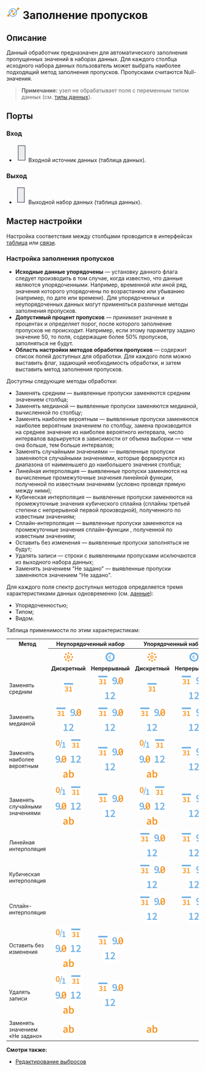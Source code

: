 # ![ ](../../images/icons/components/plausible_default.svg) Заполнение пропусков

## Описание

Данный обработчик предназначен для автоматического заполнения пропущенных значений в наборах данных.
Для каждого столбца исходного набора данных пользователь может выбрать наиболее подходящий метод заполнения пропусков. Пропусками считаются Null-значения.

> **Примечание:** узел не обрабатывает поля с переменным типом данных (см. [типы данных](../../data/datatype.md)).

## Порты

### Вход

* ![ ](../../images/icons/app/node/ports/inputs/table_inactive.svg) Входной источник данных (таблица данных).

### Выход

* ![ ](../../images/icons/app/node/ports/outputs/table_inactive.svg) Выходной набор данных (таблица данных).

## Мастер настройки

Настройка соответствия между столбцами проводится в интерфейсах [таблица](../../scenario/ports/interface-table.md) или [связи](../../scenario/ports/interface-relations.md).

### Настройка заполнения пропусков

* **Исходные данные упорядочены** — установку данного флага следует производить в том случае, когда известно, что данные являются упорядоченными. Например, временной или иной ряд, значения которого упорядочены по возрастанию или убыванию (например, по дате или времени). Для упорядоченных и неупорядоченных данных могут применяться различные методы заполнения пропусков.
* **Допустимый процент пропусков** — принимает значение в процентах и определяет порог, после которого заполнение пропусков не происходит. Например, если этому параметру задано значение 50, то поля, содержащие более 50% пропусков, заполняться не будут.
* **Область настройки методов обработки пропусков** — содержит список полей доступных для обработки. Для каждого поля можно выставить флаг, задающий необходимость обработки, и затем выставить метод заполнения пропусков.

Доступны следующие методы обработки:

* Заменять средним — выявленные пропуски заменяются средним значением столбца;
* Заменять медианой — выявленные пропуски заменяются медианой, вычисленной по столбцу;
* Заменять наиболее вероятным — выявленные пропуски заменяются наиболее вероятным значением по столбцу, замена производится на среднее значение из наиболее вероятного интервала, число интервалов варьируется в зависимости от объема выборки — чем она больше, тем больше интервалов;
* Заменять случайными значениями — выявленные пропуски заменяются случайными значениями, которые формируются из диапазона от наименьшего до наибольшего значения столбца;
* Линейная интерполяция — выявленные пропуски заменяются на вычисленные промежуточные значения линейной функции, полученной по известным значениям (условно проведя прямую между ними);
* Кубическая интерполяция — выявленные пропуски заменяются на промежуточные значения кубического сплайна (сплайны третьей степени с непрерывной первой производной), полученного по известным значениям;
* Сплайн-интерполяция — выявленные пропуски заменяются на промежуточные значения сплайн-функции , полученной по известным значениям;
* Оставить без изменения — выявленные пропуски заполняться не будут;
* Удалять записи — строки с выявленными пропусками исключаются из выходного набора данных;
* Заменять значением "Не задано" — выявленные пропуски заменяются значением "Не задано".

Для каждого поля спектр доступных методов определяется тремя характеристиками данных одновременно (см. [данные](../../data/README.md)):

* Упорядоченностью;
* Типом;
* Видом.

Таблица применимости по этим характеристикам:

<table>
<tr><th valign="top" align="center" rowspan="2">Метод</th><th align="center" colspan="2">Неупорядоченный набор</th><th align="center" colspan="2">Упорядоченный набор</th></tr>
<tr><th align="center"><img src="../../images/icons/data-types/discrete_default.svg"> Дискретный</th><th align="center"><img src="../../images/icons/data-types/continuous_default.svg"> Непрерывный</th><th align="center"><img src="../../images/icons/data-types/discrete_default.svg"> Дискретный</th><th align="center"><img src="../../images/icons/data-types/continuous_default.svg"> Непрерывный</th></tr>

<tr><td align="left">Заменять средним</td><td align="center"><img src="../../images/icons/data-types/datetime_default.svg"></td><td align="center"> <img src="../../images/icons/data-types/datetime_default.svg"> <img src="../../images/icons/data-types/float_default.svg"> <img src="../../images/icons/data-types/integer_default.svg"></td><td align="center"><img src="../../images/icons/data-types/datetime_default.svg"></td><td align="center"><img src="../../images/icons/data-types/datetime_default.svg"> <img src="../../images/icons/data-types/float_default.svg"> <img src="../../images/icons/data-types/integer_default.svg"></td></tr>

<tr><td align="left">Заменять медианой</td><td align="center"><img src="../../images/icons/data-types/datetime_default.svg"> <img src="../../images/icons/data-types/float_default.svg"> <img src="../../images/icons/data-types/integer_default.svg"></td><td align="center"><img src="../../images/icons/data-types/datetime_default.svg"> <img src="../../images/icons/data-types/float_default.svg"> <img src="../../images/icons/data-types/integer_default.svg"></td><td align="center"><img src="../../images/icons/data-types/datetime_default.svg"> <img src="../../images/icons/data-types/float_default.svg"> <img src="../../images/icons/data-types/integer_default.svg"></td><td align="center"><img src="../../images/icons/data-types/datetime_default.svg"> <img src="../../images/icons/data-types/float_default.svg"> <img src="../../images/icons/data-types/integer_default.svg"></td></tr>

<tr><td align="left">Заменять наиболее вероятным</td><td align="center"><img src="../../images/icons/data-types/boolean_default.svg"> <img src="../../images/icons/data-types/datetime_default.svg"> <img src="../../images/icons/data-types/float_default.svg"> <img src="../../images/icons/data-types/integer_default.svg"> <img src="../../images/icons/data-types/string_default.svg"></td><td align="center"><img src="../../images/icons/data-types/datetime_default.svg"> <img src="../../images/icons/data-types/float_default.svg"> <img src="../../images/icons/data-types/integer_default.svg"></td><td align="center"><img src="../../images/icons/data-types/boolean_default.svg"> <img src="../../images/icons/data-types/datetime_default.svg"> <img src="../../images/icons/data-types/float_default.svg"> <img src="../../images/icons/data-types/integer_default.svg"> <img src="../../images/icons/data-types/string_default.svg"></td><td align="center"><img src="../../images/icons/data-types/datetime_default.svg"> <img src="../../images/icons/data-types/float_default.svg"> <img src="../../images/icons/data-types/integer_default.svg"></td></tr>

<tr><td align="left">Заменять случайными значениями</td><td align="center"><img src="../../images/icons/data-types/boolean_default.svg"> <img src="../../images/icons/data-types/datetime_default.svg"> <img src="../../images/icons/data-types/float_default.svg"> <img src="../../images/icons/data-types/integer_default.svg"> <img src="../../images/icons/data-types/string_default.svg"></td><td align="center"><img src="../../images/icons/data-types/datetime_default.svg"> <img src="../../images/icons/data-types/float_default.svg"> <img src="../../images/icons/data-types/integer_default.svg"></td><td align="center"><img src="../../images/icons/data-types/boolean_default.svg"> <img src="../../images/icons/data-types/datetime_default.svg"> <img src="../../images/icons/data-types/float_default.svg"> <img src="../../images/icons/data-types/integer_default.svg"> <img src="../../images/icons/data-types/string_default.svg"></td><td align="center"><img src="../../images/icons/data-types/datetime_default.svg"> <img src="../../images/icons/data-types/float_default.svg"> <img src="../../images/icons/data-types/integer_default.svg"></td></tr>

<tr><td align="left">Линейная интерполяция</td><td></td><td></td><td align="center"><img src="../../images/icons/data-types/datetime_default.svg"> <img src="../../images/icons/data-types/float_default.svg"> <img src="../../images/icons/data-types/integer_default.svg"></td><td align="center"><img src="../../images/icons/data-types/datetime_default.svg"> <img src="../../images/icons/data-types/float_default.svg"> <img src="../../images/icons/data-types/integer_default.svg"></td></tr>

<tr><td align="left">Кубическая интерполяция</td><td></td><td></td><td align="center"><img src="../../images/icons/data-types/datetime_default.svg"> <img src="../../images/icons/data-types/float_default.svg"> <img src="../../images/icons/data-types/integer_default.svg"></td><td align="center"><img src="../../images/icons/data-types/datetime_default.svg"> <img src="../../images/icons/data-types/float_default.svg"> <img src="../../images/icons/data-types/integer_default.svg"></td></tr>

<tr><td align="left">Сплайн-интерполяция</td><td></td><td></td><td align="center"><img src="../../images/icons/data-types/datetime_default.svg"> <img src="../../images/icons/data-types/float_default.svg"> <img src="../../images/icons/data-types/integer_default.svg"></td><td align="center"><img src="../../images/icons/data-types/datetime_default.svg"> <img src="../../images/icons/data-types/float_default.svg"> <img src="../../images/icons/data-types/integer_default.svg"></td></tr>

<tr><td align="left">Оставить без изменения</td><td align="center"><img src="../../images/icons/data-types/boolean_default.svg"> <img src="../../images/icons/data-types/datetime_default.svg"> <img src="../../images/icons/data-types/float_default.svg"> <img src="../../images/icons/data-types/integer_default.svg"> <img src="../../images/icons/data-types/string_default.svg"></td><td align="center"><img src="../../images/icons/data-types/datetime_default.svg"> <img src="../../images/icons/data-types/float_default.svg"> <img src="../../images/icons/data-types/integer_default.svg"></td><td></td><td></td></tr>

<tr><td align="left">Удалять записи</td><td align="center"><img src="../../images/icons/data-types/boolean_default.svg"> <img src="../../images/icons/data-types/datetime_default.svg"> <img src="../../images/icons/data-types/float_default.svg"> <img src="../../images/icons/data-types/integer_default.svg"> <img src="../../images/icons/data-types/string_default.svg"></td><td align="center"><img src="../../images/icons/data-types/datetime_default.svg"> <img src="../../images/icons/data-types/float_default.svg"> <img src="../../images/icons/data-types/integer_default.svg"></td><td align="center"></td><td align="center"></td></tr>

<tr><td align="left">Заменять значением «Не задано»</td><td align="center"><img src="../../images/icons/data-types/string_default.svg"></td><td></td><td align="center"><img src="../../images/icons/data-types/string_default.svg"></td><td></td></tr>


</table>

**Смотри также:**

* [Редактирование выбросов](./editing-of-emissions.md)
